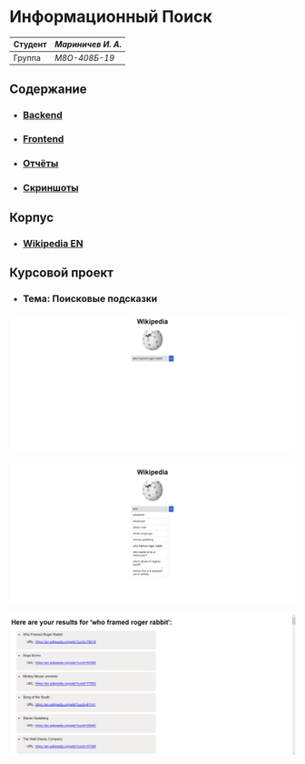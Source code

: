 # Информационный Поиск

| Студент | *Мариничев И. А.* |
|------|------|
| Группа  | *М8О-408Б-19* |

## Содержание

- ### [Backend](/src)
- ### [Frontend](/web)
- ### [Отчёты](/reports)
- ### [Скриншоты](/screenshots)

## Корпус

- ### [Wikipedia EN](https://drive.google.com/file/d/1D06cLMyQa1TWsWBCU48dVIRiHSCfFfeO/view?usp=sharing)

## Курсовой проект

- ### Тема: Поисковые подсказки

<kbd>![web](/screenshots/web.png)</kbd>

<kbd>![web](/screenshots/web_hints.png)</kbd>

<kbd>![web](/screenshots/web_results.png)</kbd>
